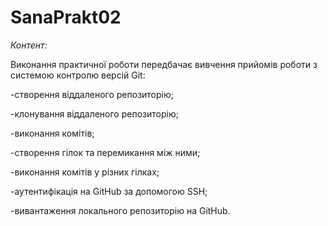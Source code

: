 # SanaPrakt02
_Контент:_

Виконання практичної роботи передбачає вивчення прийомів роботи з системою контролю версій Git:

-створення віддаленого репозиторію;

-клонування віддаленого репозиторію;

-виконання комітів;

-створення гілок та перемикання між ними;

-виконання комітів у різних гілках;

-аутентифікація на GitHub за допомогою SSH;

-вивантаження локального репозиторію на GitHub.
